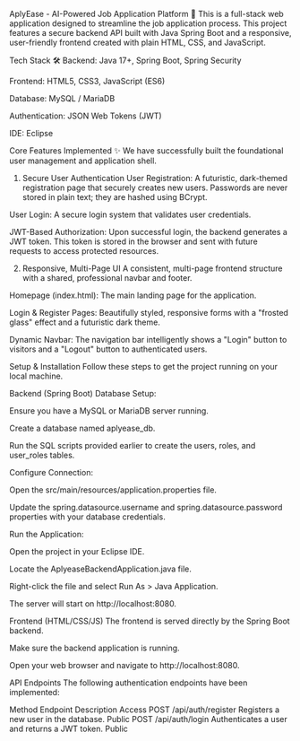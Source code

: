 AplyEase - AI-Powered Job Application Platform 🚀
This is a full-stack web application designed to streamline the job application process. This project features a secure backend API built with Java Spring Boot and a responsive, user-friendly frontend created with plain HTML, CSS, and JavaScript.

Tech Stack 🛠️
Backend: Java 17+, Spring Boot, Spring Security

Frontend: HTML5, CSS3, JavaScript (ES6)

Database: MySQL / MariaDB

Authentication: JSON Web Tokens (JWT)

IDE: Eclipse

Core Features Implemented ✨
We have successfully built the foundational user management and application shell.

1. Secure User Authentication
User Registration: A futuristic, dark-themed registration page that securely creates new users. Passwords are never stored in plain text; they are hashed using BCrypt.

User Login: A secure login system that validates user credentials.

JWT-Based Authorization: Upon successful login, the backend generates a JWT token. This token is stored in the browser and sent with future requests to access protected resources.

2. Responsive, Multi-Page UI
A consistent, multi-page frontend structure with a shared, professional navbar and footer.

Homepage (index.html): The main landing page for the application.

Login & Register Pages: Beautifully styled, responsive forms with a "frosted glass" effect and a futuristic dark theme.

Dynamic Navbar: The navigation bar intelligently shows a "Login" button to visitors and a "Logout" button to authenticated users.

Setup & Installation
Follow these steps to get the project running on your local machine.

Backend (Spring Boot)
Database Setup:

Ensure you have a MySQL or MariaDB server running.

Create a database named aplyease_db.

Run the SQL scripts provided earlier to create the users, roles, and user_roles tables.

Configure Connection:

Open the src/main/resources/application.properties file.

Update the spring.datasource.username and spring.datasource.password properties with your database credentials.

Run the Application:

Open the project in your Eclipse IDE.

Locate the AplyeaseBackendApplication.java file.

Right-click the file and select Run As > Java Application.

The server will start on http://localhost:8080.

Frontend (HTML/CSS/JS)
The frontend is served directly by the Spring Boot backend.

Make sure the backend application is running.

Open your web browser and navigate to http://localhost:8080.

API Endpoints
The following authentication endpoints have been implemented:

Method	Endpoint	Description	Access
POST	/api/auth/register	Registers a new user in the database.	Public
POST	/api/auth/login	Authenticates a user and returns a JWT token.	Public

